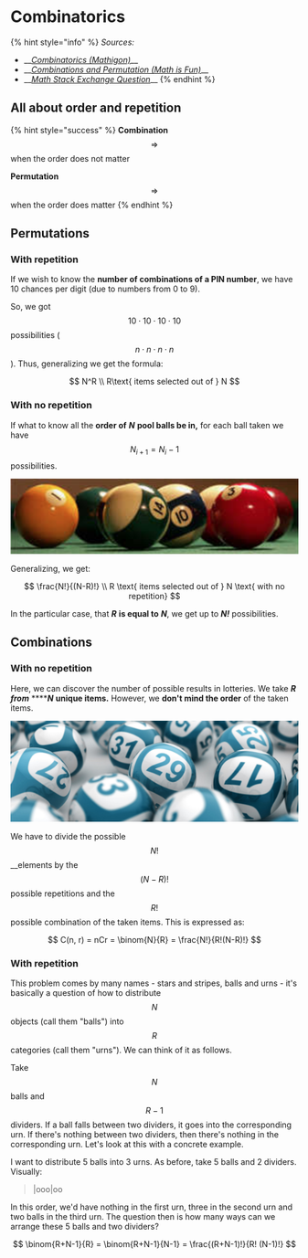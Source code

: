 # Combinatorics

{% hint style="info" %}
_Sources:_

* \_\_[_Combinatorics \(Mathigon\)_](https://mathigon.org/world/Combinatorics)\_\_
* \_\_[_Combinations and Permutation \(Math is Fun\)_](https://www.mathsisfun.com/combinatorics/combinations-permutations.html)\_\_
* \_\_[_Math Stack Exchange Question_](https://math.stackexchange.com/questions/208377/combination-with-repetitions)\_\_
{% endhint %}

## All about order and repetition

{% hint style="success" %}
**Combination** $$\Rightarrow$$when the order does not matter

**Permutation** $$\Rightarrow$$ when the order does matter
{% endhint %}

## Permutations

### With repetition

If we wish to know the **number of combinations of a PIN number**, we have 10 chances per digit \(due to numbers from 0 to 9\).



So, we got $$10 \cdot 10 \cdot 10 \cdot 10$$ possibilities \($$n \cdot n \cdot n \cdot n$$\). Thus, generalizing we get the formula:

$$
N^R   \\ R\text{ items selected out of } N
$$

### With no repetition

If what to know all the **order of** _**N**_ **pool balls be in,** for each ball taken we have $$ N_{i+1} = N_i - 1 $$ possibilities.

![](../.gitbook/assets/image%20%2814%29.png)

Generalizing, we get:

$$
\frac{N!}{(N-R)!} \\ R \text{ items selected out of } N \text{ with no repetition}
$$

In the particular case, that _**R**_ **is equal to** _**N**_, we get up to _**N!**_ possibilities.

## Combinations

### With no repetition

Here, we can discover the number of possible results in lotteries. We take _**R from**_ ****_**N**_ **unique items.** However, we **don't mind the order** of the taken items.

![](../.gitbook/assets/image%20%2874%29.png)

We have to divide the possible $$N!$$ __elements by the $$(N-R)!$$ possible repetitions and the $$R!$$ possible combination of the taken items. This is expressed as:

$$
C(n, r) = nCr = \binom{N}{R} = \frac{N!}{R!(N-R)!}
$$

### With repetition

This problem comes by many names - stars and stripes, balls and urns - it's basically a question of how to distribute $$N$$ objects \(call them "balls"\) into $$R$$ categories \(call them "urns"\). We can think of it as follows.

Take $$N$$ balls and $$R-1$$ dividers. If a ball falls between two dividers, it goes into the corresponding urn. If there's nothing between two dividers, then there's nothing in the corresponding urn. Let's look at this with a concrete example.

I want to distribute 5 balls into 3 urns. As before, take 5 balls and 2 dividers. Visually:

> \|ooo\|oo

In this order, we'd have nothing in the first urn, three in the second urn and two balls in the third urn. The question then is how many ways can we arrange these 5 balls and two dividers?

$$
\binom{R+N-1}{R}  = \binom{R+N-1}{N-1} = \frac{(R+N-1)!}{R! (N-1)!}
$$

